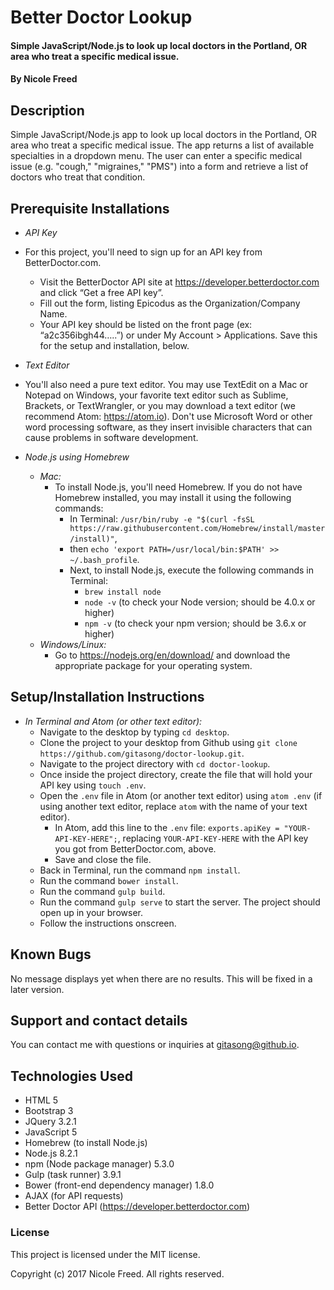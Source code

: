 # Better Doctor Lookup

#### Simple JavaScript/Node.js to look up local doctors in the Portland, OR area who treat a specific medical issue.

#### By Nicole Freed

## Description

Simple JavaScript/Node.js app to look up local doctors in the Portland, OR area who treat a specific medical issue. The app returns a list of available specialties in a dropdown menu. The user can enter a specific medical issue (e.g. "cough," "migraines," "PMS") into a form and retrieve a list of doctors who treat that condition.

## Prerequisite Installations

* *API Key*
* For this project, you'll need to sign up for an API key from BetterDoctor.com.
  * Visit the BetterDoctor API site at https://developer.betterdoctor.com and click “Get a free API key”.
  * Fill out the form, listing Epicodus as the Organization/Company Name.
  * Your API key should be listed on the front page (ex: “a2c356ibgh44…..”) or under My Account > Applications. Save this for the setup and installation, below.

* *Text Editor*
* You'll also need a pure text editor. You may use TextEdit on a Mac or Notepad on Windows, your favorite text editor such as Sublime, Brackets, or TextWrangler, or you may download a text editor (we recommend Atom: https://atom.io). Don't use Microsoft Word or other word processing software, as they insert invisible characters that can cause problems in software development.

* *Node.js using Homebrew*
  * *Mac:*
    * To install Node.js, you'll need Homebrew. If you do not have Homebrew installed, you may install it using the following commands:
      * In Terminal: `/usr/bin/ruby -e "$(curl -fsSL https://raw.githubusercontent.com/Homebrew/install/master/install)"`,
      * then `echo 'export PATH=/usr/local/bin:$PATH' >> ~/.bash_profile`.
      * Next, to install Node.js, execute the following commands in Terminal:
        * `brew install node`
        * `node -v` (to check your Node version; should be 4.0.x or higher)
        * `npm -v` (to check your npm version; should be 3.6.x or higher)
  * *Windows/Linux:*
    * Go to https://nodejs.org/en/download/ and download the appropriate package for your operating system.

## Setup/Installation Instructions

* *In Terminal and Atom (or other text editor):*
  * Navigate to the desktop by typing `cd desktop`.
  * Clone the project to your desktop from Github using `git clone https://github.com/gitasong/doctor-lookup.git`.
  * Navigate to the project directory with `cd doctor-lookup`.
  * Once inside the project directory, create the file that will hold your API key using `touch .env`.
  * Open the `.env` file in Atom (or another text editor) using `atom .env` (if using another text editor, replace `atom` with the name of your text editor).
    * In Atom, add this line to the `.env` file: `exports.apiKey = "YOUR-API-KEY-HERE";`, replacing `YOUR-API-KEY-HERE` with the API key you got from BetterDoctor.com, above.
    * Save and close the file.
  * Back in Terminal, run the command `npm install`.
  * Run the command `bower install`.
  * Run the command `gulp build`.
  * Run the command `gulp serve` to start the server. The project should open up in your browser.
  * Follow the instructions onscreen.

## Known Bugs

No message displays yet when there are no results. This will be fixed in a later version.

## Support and contact details

You can contact me with questions or inquiries at gitasong@github.io.

## Technologies Used

* HTML 5
* Bootstrap 3
* JQuery 3.2.1
* JavaScript 5
* Homebrew (to install Node.js)
* Node.js 8.2.1
* npm (Node package manager) 5.3.0
* Gulp (task runner) 3.9.1
* Bower (front-end dependency manager) 1.8.0
* AJAX (for API requests)
* Better Doctor API (https://developer.betterdoctor.com)

### License

This project is licensed under the MIT license.

Copyright (c) 2017 Nicole Freed. All rights reserved.
